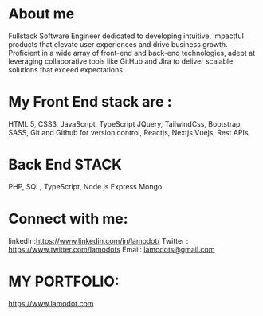 # About me
Fullstack Software Engineer dedicated to developing intuitive, impactful products that elevate user experiences and drive business growth. Proficient in a wide array of front-end and back-end technologies, adept at leveraging collaborative tools like GitHub and Jira to deliver scalable solutions that exceed expectations.

# My Front End stack are :
HTML 5,
CSS3,
JavaScript,
TypeScript
JQuery,
TailwindCss,
Bootstrap,
SASS,
Git and Github for version control,
Reactjs,
Nextjs
Vuejs,
Rest APIs,
# Back End STACK
PHP,
SQL,
TypeScript,
Node.js
Express
Mongo

# Connect with me:
linkedIn:https://www.linkedin.com/in/lamodot/
Twitter : https://www.twitter.com/lamodots
Email: lamodots@gmail.com

# MY PORTFOLIO:
https://www.lamodot.com
